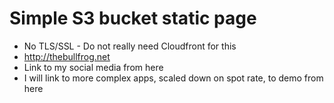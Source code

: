 # Simple S3 bucket static page
- No TLS/SSL - Do not really need Cloudfront for this
- http://thebullfrog.net
- Link to my social media from here
- I will link to more complex apps, scaled down on spot rate, to demo from here
